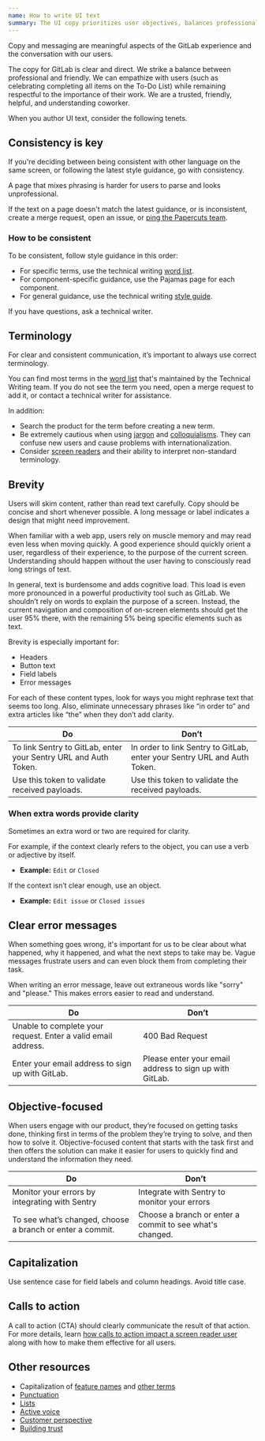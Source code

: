 ```yaml
---
name: How to write UI text
summary: The UI copy prioritizes user objectives, balances professionalism with empathy, and aims for clarity, conciseness, and consistency.
---
```


Copy and messaging are meaningful aspects of the GitLab experience and the conversation with our users.

The copy for GitLab is clear and direct. We strike a balance between professional and friendly. We can empathize with users (such as celebrating completing all items on the To-Do List) while remaining respectful to the importance of their work. We are a trusted, friendly, helpful, and understanding coworker.

When you author UI text, consider the following tenets.

## Consistency is key

If you're deciding between being consistent with other language on the same screen,
or following the latest style guidance, go with consistency.

A page that mixes phrasing is harder for users to parse and looks unprofessional.

If the text on a page doesn't match the latest guidance, or is inconsistent,
create a merge request, open an issue, or [ping the Papercuts team](https://handbook.gitlab.com/handbook/product/ux/product-designer/#suggesting-paper-cuts-to-the-team).

### How to be consistent

To be consistent, follow style guidance in this order:

- For specific terms, use the technical writing [word list](https://docs.gitlab.com/ee/development/documentation/styleguide/word_list.html).
- For component-specific guidance, use the Pajamas page for each component.
- For general guidance, use the technical writing [style guide](https://docs.gitlab.com/ee/development/documentation/styleguide/).

If you have questions, ask a technical writer.

## Terminology

For clear and consistent communication, it’s important to always use correct terminology.

You can find most terms in the [word list](https://docs.gitlab.com/ee/development/documentation/styleguide/word_list.html) that's maintained by the Technical Writing team. If you do not see the term you need, open a merge request to add it, or contact a technical writer for assistance.

In addition:

- Search the product for the term before creating a new term.
- Be extremely cautious when using [jargon](https://examples.yourdictionary.com/examples-of-jargon.html) and [colloquialisms](https://www.quickanddirtytips.com/education/grammar/writing-with-slang). They can confuse new users and cause problems with internationalization.
- Consider [screen readers](https://accessibility.blog.gov.uk/2017/02/08/advice-for-creating-content-that-works-well-with-screen-readers/) and their ability to interpret non-standard terminology.

## Brevity

Users will skim content, rather than read text carefully. Copy should be concise and short whenever possible. A long message or label indicates a design that might need improvement.

When familiar with a web app, users rely on muscle memory and may read even less when moving quickly. A good experience should quickly orient a user, regardless of their experience, to the purpose of the current screen. Understanding should happen without the user having to consciously read long strings of text.

In general, text is burdensome and adds cognitive load. This load is even more pronounced in a powerful productivity tool such as GitLab. We shouldn’t rely on words to explain the purpose of a screen. Instead, the current navigation and composition of on-screen elements should get the user 95% there, with the remaining 5% being specific elements such as text.

Brevity is especially important for:

- Headers
- Button text
- Field labels
- Error messages

For each of these content types, look for ways you might rephrase text that seems too long. Also, eliminate unnecessary phrases like “in order to” and extra articles like “the” when they don’t add clarity.

| Do  | Don’t |
| --- |  ---  |
| To link Sentry to GitLab, enter your Sentry URL and Auth Token. | In order to link Sentry to GitLab, enter your Sentry URL and Auth Token. |
| Use this token to validate received payloads. | Use this token to validate the received payloads. |

### When extra words provide clarity

Sometimes an extra word or two are required for clarity.

For example, if the context clearly refers to the object, you can use a verb or adjective by itself.

- **Example:** `Edit` or `Closed`

If the context isn’t clear enough, use an object.

- **Example:** `Edit issue` or `Closed issues`

## Clear error messages

When something goes wrong, it's important for us to be clear about what happened, why it happened, and what the next steps to take may be. Vague messages frustrate users and can even block them from completing their task.

When writing an error message, leave out extraneous words like "sorry" and "please." This makes errors easier to read and understand.

| Do  | Don’t |
| --- |  ---  |
| Unable to complete your request. Enter a valid email address. | 400 Bad Request |
| Enter your email address to sign up with GitLab. | Please enter your email address to sign up with GitLab. |

## Objective-focused

When users engage with our product, they’re focused on getting tasks done, thinking first in terms of the problem they’re trying to solve, and then how to solve it.
Objective-focused content that starts with the task first and then offers the solution can make it easier for users to quickly find and understand the information they need.

| Do | Don’t |
| --- | --- |
| Monitor your errors by integrating with Sentry | Integrate with Sentry to monitor your errors |
| To see what’s changed, choose a branch or enter a commit. | Choose a branch or enter a commit to see what's changed. |

## Capitalization

Use sentence case for field labels and column headings. Avoid title case.

## Calls to action

A call to action (CTA) should clearly communicate the result of that action. For more details, learn [how calls to action impact a screen reader user](/accessibility/screen-readers#calls-to-action) along with how to make them effective for all users.

## Other resources

- Capitalization of [feature names](https://docs.gitlab.com/ee/development/documentation/styleguide/#feature-names) and [other terms](https://docs.gitlab.com/ee/development/documentation/styleguide/#other-terms)
- [Punctuation](punctuation)
- [Lists](https://docs.gitlab.com/ee/development/documentation/styleguide/#lists)
- [Active voice](https://docs.gitlab.com/ee/development/documentation/styleguide/#active-voice)
- [Customer perspective](https://docs.gitlab.com/ee/development/documentation/styleguide/#customer-perspective)
- [Building trust](https://docs.gitlab.com/ee/development/documentation/styleguide/#building-trust)

